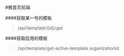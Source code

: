 #微首页前端

####获取某一号的模板
>/api/template/{id}/get

####获取启用的模板
>/api/template/get-active-template
>organizationId